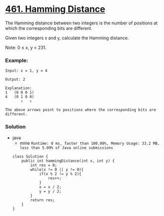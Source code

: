 # [461. Hamming Distance](https://leetcode.com/problems/hamming-distance/)

The Hamming distance between two integers is the number of positions at which the corresponding bits are different.

Given two integers x and y, calculate the Hamming distance.

Note:
0 ≤ x, y < 231.

### Example:
```
Input: x = 1, y = 4

Output: 2

Explanation:
1   (0 0 0 1)
4   (0 1 0 0)
       ↑   ↑

The above arrows point to positions where the corresponding bits are different.
```

### Solution
* java 
  * mine `Runtime: 0 ms, faster than 100.00%, Memory Usage: 33.2 MB, less than 5.09% of Java online submissions `
  ```
  class Solution {
      public int hammingDistance(int x, int y) {
          int res = 0;
          while(x != 0 || y != 0){
              if(x % 2 != y % 2){
                  res++;
              }
              x = x / 2;
              y = y / 2;
          }
          return res;
      }
  }
  ```
